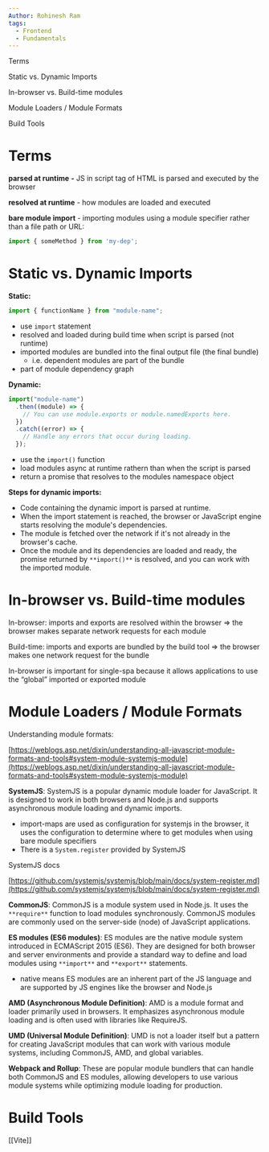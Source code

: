 ```yaml
---
Author: Rohinesh Ram
tags:
  - Frontend
  - Fundamentals
---
```

  

Terms

Static vs. Dynamic Imports

In-browser vs. Build-time modules

Module Loaders / Module Formats

Build Tools

# **Terms**

**parsed at runtime** **-** JS in script tag of HTML is parsed and executed by the browser

**resolved at runtime** - how modules are loaded and executed

**bare module import** - importing modules using a module specifier rather than a file path or URL:

```JavaScript
import { someMethod } from 'my-dep';
```

# Static vs. Dynamic Imports

**Static:**

```JavaScript
import { functionName } from "module-name";
```

- use `import` statement
- resolved and loaded during build time when script is parsed (not runtime)
- imported modules are bundled into the final output file (the final bundle)
    - i.e. dependent modules are part of the bundle
- part of module dependency graph

**Dynamic:**

```JavaScript
import("module-name")
  .then((module) => {
    // You can use module.exports or module.namedExports here.
  })
  .catch((error) => {
    // Handle any errors that occur during loading.
  });
```

  

- use the `import()` function
- load modules async at runtime rathern than when the script is parsed
- return a promise that resolves to the modules namespace object

**Steps for dynamic imports:**

- Code containing the dynamic import is parsed at runtime.
- When the import statement is reached, the browser or JavaScript engine starts resolving the module's dependencies.
- The module is fetched over the network if it's not already in the browser's cache.
- Once the module and its dependencies are loaded and ready, the promise returned by `**import()**` is resolved, and you can work with the imported module.

# In-browser vs. Build-time modules

In-browser: imports and exports are resolved within the browser ⇒ the browser makes separate network requests for each module

Build-time: imports and exports are bundled by the build tool ⇒ the browser makes one network request for the bundle

In-browser is important for single-spa because it allows applications to use the “global” imported or exported module

# Module Loaders / Module Formats

Understanding module formats:

[https://weblogs.asp.net/dixin/understanding-all-javascript-module-formats-and-tools#system-module-systemjs-module](https://weblogs.asp.net/dixin/understanding-all-javascript-module-formats-and-tools#system-module-systemjs-module)

**SystemJS**: SystemJS is a popular dynamic module loader for JavaScript. It is designed to work in both browsers and Node.js and supports asynchronous module loading and dynamic imports.

- import-maps are used as configuration for systemjs in the browser, it uses the configuration to determine where to get modules when using bare module specifiers
- There is a `System.register` provided by SystemJS

SystemJS docs

[https://github.com/systemjs/systemjs/blob/main/docs/system-register.md](https://github.com/systemjs/systemjs/blob/main/docs/system-register.md)

  

**CommonJS**: CommonJS is a module system used in Node.js. It uses the `**require**` function to load modules synchronously. CommonJS modules are commonly used on the server-side (node) of JavaScript applications.

  

**ES modules (ES6 modules)**: ES modules are the native module system introduced in ECMAScript 2015 (ES6). They are designed for both browser and server environments and provide a standard way to define and load modules using `**import**` and `**export**` statements.

- native means ES modules are an inherent part of the JS language and are supported by JS engines like the browser and Node.js

  

**AMD (Asynchronous Module Definition)**: AMD is a module format and loader primarily used in browsers. It emphasizes asynchronous module loading and is often used with libraries like RequireJS.

  

**UMD (Universal Module Definition)**: UMD is not a loader itself but a pattern for creating JavaScript modules that can work with various module systems, including CommonJS, AMD, and global variables.

  

**Webpack and Rollup**: These are popular module bundlers that can handle both CommonJS and ES modules, allowing developers to use various module systems while optimizing module loading for production.

# Build Tools

[[Vite]]